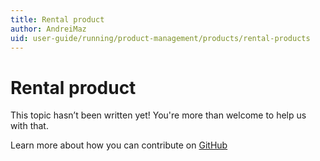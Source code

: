 ```yaml
---
title: Rental product
author: AndreiMaz
uid: user-guide/running/product-management/products/rental-products
---
```

# Rental product

This topic hasn’t been written yet! You're more than welcome to help us with that.

Learn more about how you can contribute on [GitHub](https://github.com/nopSolutions/nopCommerce-Docs/blob/master/CONTRIBUTING.md)
